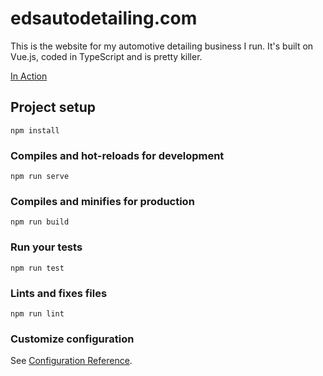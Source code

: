 # edsautodetailing.com

This is the website for my automotive detailing business I run. It's built on Vue.js, coded in TypeScript and is pretty killer. 

[In Action](edsautodetailing.com)

## Project setup
```
npm install
```

### Compiles and hot-reloads for development
```
npm run serve
```

### Compiles and minifies for production
```
npm run build
```

### Run your tests
```
npm run test
```

### Lints and fixes files
```
npm run lint
```

### Customize configuration
See [Configuration Reference](https://cli.vuejs.org/config/).

